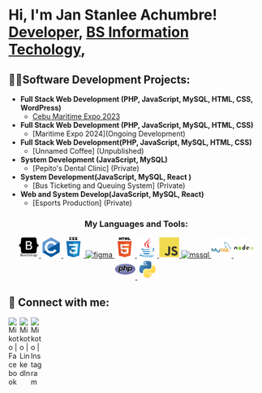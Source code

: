 <h1>Hi, I'm Jan Stanlee Achumbre! <br/><a href="https://https://github.com/Mikotooo">Developer</a>, <a href="[https://www.linkedin.com/in/joshmadakorhttps://www.linkedin.com/in/jan-stanlee-achumbre-53618b234/)/">BS Information Techology</a>,</a></h1>

<h2>👨‍💻Software Development Projects:</h2>

- <b>Full Stack Web Development (PHP, JavaScript, MySQL, HTML, CSS, WordPress) </b>
  - [Cebu Maritime Expo 2023](https://www.cebumaritimeexpo.com/)
- <b>Full Stack Web Development (PHP, JavaScript, MySQL, HTML, CSS)</b>
  - [Maritime Expo 2024](Ongoing Development) <b><i></b></i>
- <b>Full Stack Web Development(PHP, JavaScript, MySQL, HTML, CSS) </b>
  - [Unnamed Coffee]  (Unpublished)
- <b>System Development (JavaScript, MySQL)</b>
  - [Pepito's Dental Clinic]  (Private)
- <b>System Development(JavaScript, MySQL, React )</b>
  - [Bus Ticketing and Queuing System]  (Private)
- <b>Web and System Develop(JavaScript, MySQL, React)</b>
  - [Esports Production]  (Private)

<h3 align="center">My Languages and Tools:</h3>
<p align="center">  </a> <a href="https://getbootstrap.com" target="_blank" rel="noreferrer"> <img src="https://raw.githubusercontent.com/devicons/devicon/master/icons/bootstrap/bootstrap-plain-wordmark.svg" alt="bootstrap" width="40" height="40"/> </a> <a href="https://www.cprogramming.com/" target="_blank" rel="noreferrer"> <img src="https://raw.githubusercontent.com/devicons/devicon/master/icons/c/c-original.svg" alt="c" width="40" height="40"/>  </a> <a href="https://www.w3schools.com/css/" target="_blank" rel="noreferrer"> <img src="https://raw.githubusercontent.com/devicons/devicon/master/icons/css3/css3-original-wordmark.svg" alt="css3" width="40" height="40"/> </a>   <a href="https://www.figma.com/" target="_blank" rel="noreferrer"> <img src="https://www.vectorlogo.zone/logos/figma/figma-icon.svg" alt="figma" width="40" height="40"/> <a href="https://www.w3.org/html/" target="_blank" rel="noreferrer"> <img src="https://raw.githubusercontent.com/devicons/devicon/master/icons/html5/html5-original-wordmark.svg" alt="html5" width="40" height="40"/> </a> <a href="https://www.java.com" target="_blank" rel="noreferrer"> <img src="https://raw.githubusercontent.com/devicons/devicon/master/icons/java/java-original.svg" alt="java" width="40" height="40"/> </a> <a href="https://developer.mozilla.org/en-US/docs/Web/JavaScript" target="_blank" rel="noreferrer"> <img src="https://raw.githubusercontent.com/devicons/devicon/master/icons/javascript/javascript-original.svg" alt="javascript" width="40" height="40"/>  </a> <a href="https://www.microsoft.com/en-us/sql-server" target="_blank" rel="noreferrer"> <img src="https://www.svgrepo.com/show/303229/microsoft-sql-server-logo.svg" alt="mssql" width="40" height="40"/> </a> <a href="https://www.mysql.com/" target="_blank" rel="noreferrer"> <img src="https://raw.githubusercontent.com/devicons/devicon/master/icons/mysql/mysql-original-wordmark.svg" alt="mysql" width="40" height="40"/> </a> <a href="https://nodejs.org" target="_blank" rel="noreferrer"> <img src="https://raw.githubusercontent.com/devicons/devicon/master/icons/nodejs/nodejs-original-wordmark.svg" alt="nodejs" width="40" height="40"/>  <a href="https://www.php.net" target="_blank" rel="noreferrer"> <img src="https://raw.githubusercontent.com/devicons/devicon/master/icons/php/php-original.svg" alt="php" width="40" height="40"/>  </a> <a href="https://www.python.org" target="_blank" rel="noreferrer"> <img src="https://raw.githubusercontent.com/devicons/devicon/master/icons/python/python-original.svg" alt="python" width="40" height="40"/> </a> 

<h2> 🤳 Connect with me:</h2>

[<img align="left" alt="Mikoto | Facebook" width="22px" src="https://cdn.jsdelivr.net/npm/simple-icons@v3/icons/twitter.svg" />][Facebook]
[<img align="left" alt="Mikoto | LinkedIn" width="22px" src="https://cdn.jsdelivr.net/npm/simple-icons@v3/icons/linkedin.svg" />][linkedin]
[<img align="left" alt="Mikoto | Instagram" width="22px" src="https://cdn.jsdelivr.net/npm/simple-icons@v3/icons/instagram.svg" />][instagram]

[facebook]: https://www.facebook.com/Estamboool
[instagram]: https://www.instagram.com/mikotochefu
[linkedin]: https://www.linkedin.com/in/jan-stanlee-achumbre-53618b234

